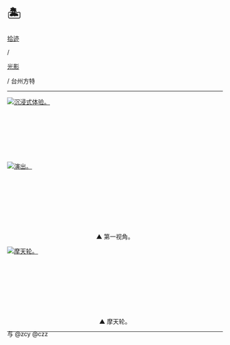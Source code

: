 # 🏝️


<div class="nav-tab">
  <a href="../../../cages"><p class="not">拾迹</p></a><p class="not">/</p>
  <a href="../"><p class="not">光影</p></a>
  <p class="now">/&nbsp;台州方特</p>
</div>

---

<div class="group-picture">
  <div class="group-picture-cover">
    <a class="lightgallery" href="https://pic.imgdb.cn/item/655338b2c458853aefd5595c.jpg" title="沉浸式体验。" data-thumbnail="https://pic.imgdb.cn/item/655338b2c458853aefd5595c.jpg">
    <img loading="lazy" src="https://pic.imgdb.cn/item/655338b2c458853aefd5595c.jpg" sizes="auto" alt="沉浸式体验。"></a>
  </div>
  <div class="group-picture-cover">
    <a class="lightgallery" href="https://pic.imgdb.cn/item/655338b2c458853aefd5598e.jpg" title="演出。" data-thumbnail="https://pic.imgdb.cn/item/655338b2c458853aefd5598e.jpg">
    <img loading="lazy" src="https://pic.imgdb.cn/item/655338b2c458853aefd5598e.jpg" sizes="auto" alt="演出。"></a>
  </div>
</div>

<p class="img-desc" style="text-align: center">▲ 第一视角。</p>

<div class="group-picture">
  <div class="group1-picture-cover">
    <a class="lightgallery" href="https://pic.imgdb.cn/item/655338c2c458853aefd57f55.jpg" title="摩天轮。" data-thumbnail="https://pic.imgdb.cn/item/655338c2c458853aefd57f55.jpg">
    <img loading="lazy" src="https://pic.imgdb.cn/item/655338c2c458853aefd57f55.jpg" sizes="auto" alt="摩天轮。"></a>
  </div>
</div>

<p class="img-desc" style="text-align: center">▲ 摩天轮。</p>

---

<p class="img-desc" style="text-align: left; margin-top: -20px;">与 @zcy @czz</p>

